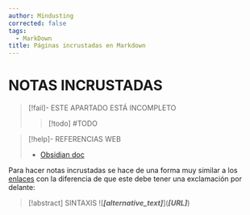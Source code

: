 ```yaml
---
author: Mindusting
corrected: false
tags:
  - MarkDown
title: Páginas incrustadas en Markdown
---
```


# NOTAS INCRUSTADAS

> [!fail]- ESTE APARTADO ESTÁ INCOMPLETO
> > [!todo] #TODO

> [!help]- REFERENCIAS WEB
> - [Obsidian doc](https://help.obsidian.md/Editing+and+formatting/Embed+web+pages)

Para hacer notas incrustadas se hace de una forma muy similar a los [enlaces](md_link.md) con la diferencia de que este debe tener una exclamación por delante:

> [!abstract] SINTAXIS
> !\[***\[alternative_text]***](***\[URL\]***)